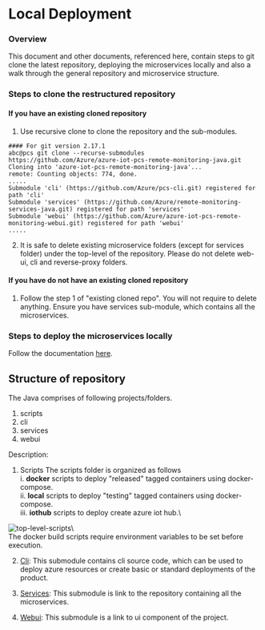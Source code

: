 
Local Deployment
================
### Overview
This document and other documents, referenced here, contain steps to git clone the latest repository, deploying the microservices locally and also a walk through the general repository and microservice structure.
&nbsp; 
### Steps to clone the restructured repository
#### If you have an existing cloned repository
1) Use recursive clone to clone the repository and the sub-modules.
````console
#### For git version 2.17.1
abc@pcs git clone --recurse-submodules  https://github.com/Azure/azure-iot-pcs-remote-monitoring-java.git
Cloning into 'azure-iot-pcs-remote-monitoring-java'...
remote: Counting objects: 774, done.
.....
Submodule 'cli' (https://github.com/Azure/pcs-cli.git) registered for path 'cli'
Submodule 'services' (https://github.com/Azure/remote-monitoring-services-java.git) registered for path 'services'
Submodule 'webui' (https://github.com/Azure/azure-iot-pcs-remote-monitoring-webui.git) registered for path 'webui'
.....
````
2) It is safe to delete existing microservice folders (except for services folder) under the top-level of the repository. Please do not delete web-ui, cli and reverse-proxy folders.
&nbsp; 
#### If you have do not have an existing cloned repository
1) Follow the step 1  of "existing cloned repo". You will not require to delete anything. Ensure you have services sub-module, which contains all the microservices.
&nbsp; 
### Steps to deploy the microservices locally
Follow the documentation [here](https://github.com/Azure/remote-monitoring-services-java).
&nbsp; 

## Structure of repository
The Java comprises of following projects/folders. 
1) scripts 
2) cli 
3) services  
4) webui   

Description: 
1) Scripts
The scripts folder is organized as follows\
i. **docker** scripts to deploy "released" tagged containers using docker-compose.\
ii. **local** scripts to deploy "testing" tagged containers using docker-compose.\
iii. **iothub** scripts to deploy create azure iot hub.\

![top-level-scripts](https://user-images.githubusercontent.com/39531904/44433416-f4f2e980-a55a-11e8-8e3b-fc784788da58.PNG)\ <br>The docker build scripts require environment variables to be set before execution.  

2) [Cli](https://github.com/Azure/pcs-cli): This submodule contains cli source code, which can be used to deploy azure resources or create basic or standard deployments of the product.   

3) [Services](https://github.com/Azure/remote-monitoring-services-java): This submodule is link to the repository containing all the microservices.  

4) [Webui](https://github.com/Azure/pcs-remote-monitoring-webui): This submodule is a link to ui component of the project. 
